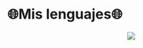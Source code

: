 

<h1>🌐Mis lenguajes🌐</h1>
<p align="center">
  <a href="https://skillicons.dev">
    <img src="https://skillicons.dev/icons?i=git,js,html,css" />
  </a>
</p>
